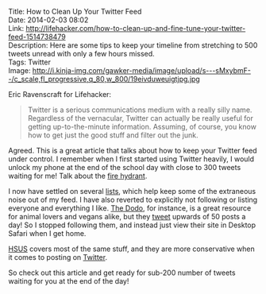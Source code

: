 Title: How to Clean Up Your Twitter Feed  
Date: 2014-02-03 08:02  
Link: http://lifehacker.com/how-to-clean-up-and-fine-tune-your-twitter-feed-1514738479  
Description: Here are some tips to keep your timeline from stretching to 500 tweets unread with only a few hours missed.  
Tags: Twitter  
Image: http://i.kinja-img.com/gawker-media/image/upload/s---sMxybmF--/c_scale,fl_progressive,q_80,w_800/19eivduweuigtjpg.jpg  

Eric Ravenscraft for Lifehacker:

> Twitter is a serious communications medium with a really silly name. Regardless of the vernacular, Twitter can actually be really useful for getting up-to-the-minute information. Assuming, of course, you know how to get just the good stuff and filter out the junk.

Agreed. This is a great article that talks about how to keep your Twitter feed under control. I remember when I first started using Twitter heavily, I would unlock my phone at the end of the school day with close to 300 tweets waiting for me! Talk about the [fire hydrant][1].

I now have settled on several [lists][2], which help keep some of the extraneous noise out of my feed. I have also reverted to explicitly not following or listing everyone and everything I like. [The Dodo][3], for instance, is a great resource for animal lovers and vegans alike, but they [tweet][4] upwards of 50 posts a day! So I stopped following them, and instead just view their site in Desktop Safari when I get home. 

[HSUS][5] covers most of the same stuff, and they are more conservative when it comes to posting on [Twitter][6].

So check out this article and get ready for sub-200 number of tweets waiting for you at the end of the day!

[1]: http://gigaom.com/2014/01/09/drinking-from-the-twitter-firehose-i-love-the-stream-but-i-need-more-filters-and-bridges/ "GigaOM on using Twitter"
[2]: https://twitter.com/ToniWonKanobi/lists "My lists on Twitter"
[3]: https://www.thedodo.com/ "The Dodo"
[4]: https://twitter.com/dodo "The Dodo on Twitter"
[5]: http://www.humanesociety.org/ "The Humane Society of the United States"
[6]: https://twitter.com/HumaneSociety "The Humane Society of the United States on Twitter"